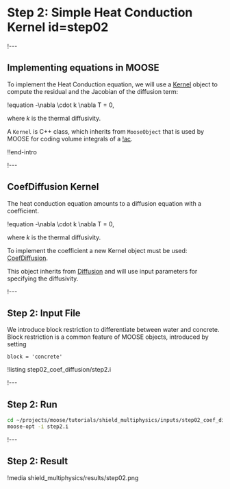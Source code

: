 # Step 2: Simple Heat Conduction Kernel id=step02

!---

## Implementing equations in MOOSE

To implement the Heat Conduction equation, we will use a [Kernel](Kernels/index.md) object to compute the
residual and the Jacobian of the diffusion term:

!equation
-\nabla \cdot k \nabla T = 0,

where  $k$  is the thermal diffusivity.

A `Kernel` is C++ class, which inherits from `MooseObject` that is used by MOOSE for coding
volume integrals of a [!ac](PDE).

!!end-intro

!---

## CoefDiffusion Kernel

The heat conduction equation amounts to a diffusion equation with a coefficient.

!equation
-\nabla \cdot k \nabla T = 0,

where  $k$  is the thermal diffusivity.

To implement the coefficient a new Kernel object must be used: [CoefDiffusion](CoefDiffusion.md).

This object inherits from [Diffusion](Diffusion.md) and will use input parameters for specifying the
diffusivity.

!---

## Step 2: Input File

We introduce block restriction to differentiate between water and concrete.
Block restriction is a common feature of MOOSE objects, introduced by setting

```text
block = 'concrete'
```

!listing step02_coef_diffusion/step2.i

!---

## Step 2: Run

```bash
cd ~/projects/moose/tutorials/shield_multiphysics/inputs/step02_coef_diffusion
moose-opt -i step2.i
```


!---

## Step 2: Result

!media shield_multiphysics/results/step02.png
